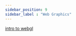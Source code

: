 ```yaml
---
sidebar_position: 9
sidebar_label : "Web Graphics"
---
```


[intro to webgl](https://www.tomdalling.com/blog/modern-opengl/)
